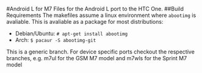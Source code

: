 #Android L for M7
Files for the Android L port to the HTC One.
##Build Requirements
The makefiles assume a linux environment where `abootimg` is avaliable. This is avaliable as a package for most distributions:
* Debian/Ubuntu: `# apt-get install abootimg`
* Arch: `$ pacaur -S abootimg-git`

This is a generic branch.  For device specific ports checkout the respective branches, e.g. m7ul for the GSM M7 model and m7wls for the Sprint M7 model
